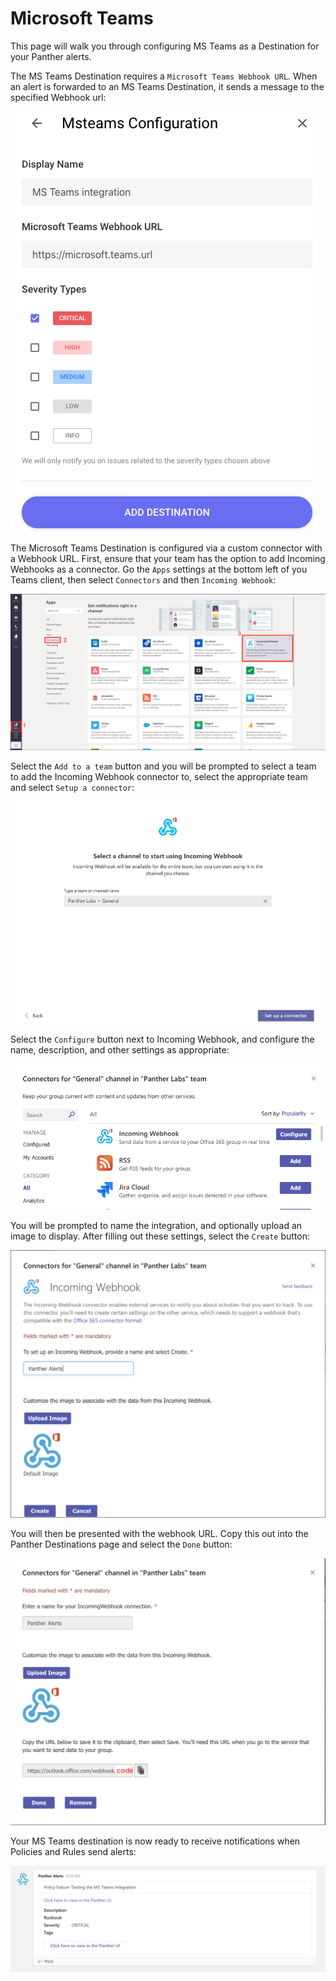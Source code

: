 # Microsoft Teams

This page will walk you through configuring MS Teams as a Destination for your Panther alerts.

The MS Teams Destination requires a `Microsoft Teams Webhook URL`. When an alert is forwarded to an MS Teams Destination, it sends a message to the specified Webhook url:

![](../../.gitbook/assets/screen-shot-2019-10-21-at-1.00.38-pm.png)

The Microsoft Teams Destination is configured via a custom connector with a Webhook URL. First, ensure that your team has the option to add Incoming Webhooks as a connector. Go the `Apps` settings at the bottom left of you Teams client, then select `Connectors` and then `Incoming Webhook`:

![](../../.gitbook/assets/screen-shot-2019-10-22-at-10.53.48-am.png)

Select the `Add to a team` button and you will be prompted to select a team to add the Incoming Webhook connector to, select the appropriate team and select `Setup a connector`:

![](../../.gitbook/assets/screen-shot-2019-10-22-at-10.59.04-am.png)

Select the `Configure` button next to Incoming Webhook, and configure the name, description, and other settings as appropriate:

![](../../.gitbook/assets/screen-shot-2019-10-22-at-10.59.33-am.png)

You will be prompted to name the integration, and optionally upload an image to display. After filling out these settings, select the `Create` button:

![](../../.gitbook/assets/screen-shot-2019-10-23-at-5.10.19-pm.png)

You will then be presented with the webhook URL. Copy this out into the Panther Destinations page and select the `Done` button:

![](../../.gitbook/assets/screen-shot-2019-10-24-at-8.20.34-am.png)

Your MS Teams destination is now ready to receive notifications when Policies and Rules send alerts:

![](../../.gitbook/assets/screen-shot-2019-10-24-at-8.29.42-am.png)
